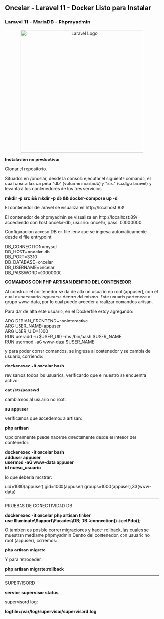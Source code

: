 ## Oncelar - Laravel 11 - Docker Listo para Instalar 
### Laravel 11 - MariaDB - Phpmyadmin

<p align="center"><a href="https://laravel.com" target="_blank"><img src="https://raw.githubusercontent.com/laravel/art/master/logo-lockup/5%20SVG/2%20CMYK/1%20Full%20Color/laravel-logolockup-cmyk-red.svg" width="400" alt="Laravel Logo"></a></p>

**Instalación no productiva:**  

Clonar el repositorio.  

Situados en /oncelar, desde la consola ejecutar el siguiente comando, el cual creara las carpeta "db" (volumen mariadb) y "src" (codigo laravel) y levantará los contenedores de los tres servicios.

**mkdir -p src && mkdir -p db && docker-compose up -d**  

El contenedor de laravel se visualiza en http://localhost:83/  

El contenedor de phpmyadmin se visualiza en http://localhost:89/  accediendo con host oncelar-db, usuario: oncelar, pass: 00000000  

Configuracion acceso DB en file .env que se ingresa automaticamente desde el file entrypoint 

DB_CONNECTION=mysql  
DB_HOST=oncelar-db  
DB_PORT=3310  
DB_DATABASE=oncelar  
DB_USERNAME=oncelar  
DB_PASSWORD=00000000  

**COMANDOS CON PHP ARTISAN DENTRO DEL CONTENEDOR**

Al construir el contenedor se da de alta un usuario no root (appuser), con el cual es necesario loguearse dentro del mismo.
Este usuario pertenece al grupo www-data, por lo cual puede acceder a realizar comandos artisan.  

Para dar de alta este usuario, en el Dockerfile estoy agregando:

ARG DEBIAN_FRONTEND=noninteractive  
ARG USER_NAME=appuser  
ARG USER_UID=1000  
RUN useradd -u $USER_UID -ms /bin/bash $USER_NAME  
RUN usermod -aG www-data $USER_NAME  

y para poder correr comandos, se ingresa al contenedor y se cambia de usuario, corriendo:

**docker exec -it oncelar bash**  

revisamos todos los usuarios, verificando que el nuestro se encuentra activo:

**cat /etc/passwd**  

cambiamos al usuario no root:

**su appuser** 

verificamos que accedemos a artisan:

**php artisan**  

Opcionalmente puede hacerse directamente desde el interior del contenedor:  

**docker exec -it oncelar bash**  
**adduser appuser**  
**usermod -aG www-data appuser**  
**id nuevo_usuario**  

lo que deberia mostrar:  

uid=1000(appuser) gid=1000(appuser) groups=1000(appuser),33(www-data)

--------------------------------------

PRUEBAS DE CONECTIVIDAD DB  

**docker exec -it oncelar php artisan tinker**  
**use Illuminate\Support\Facades\DB; DB::connection()->getPdo();**  

O tambien es posible correr migraciones y hacer rollback, las cuales se muestran mediante phpmyadmin
Dentro del contenedor, con usuario no root (appuser), corremos:  

**php artisan migrate**  

Y para retroceder:  

**php artisan migrate:rollback**    

--------------------------------------

SUPERVISORD

**service supervisor status**  

supervisord log:  

**logfile=/var/log/supervisor/supervisord.log**  
